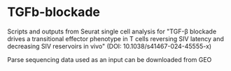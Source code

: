 # TGFb-blockade
Scripts and outputs from Seurat single cell analysis for "TGF-β blockade drives a transitional effector phenotype in T cells reversing SIV latency and decreasing SIV reservoirs in vivo" (DOI: 10.1038/s41467-024-45555-x)

Parse sequencing data used as an input can be downloaded from GEO
